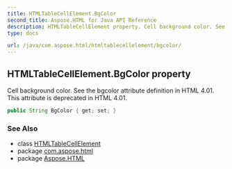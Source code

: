 ```yaml
---
title: HTMLTableCellElement.BgColor
second_title: Aspose.HTML for Java API Reference
description: HTMLTableCellElement property. Cell background color. See the bgcolor attribute definition in HTML 4.01. This attribute is deprecated in HTML 4.01
type: docs

url: /java/com.aspose.html/htmltablecellelement/bgcolor/
---
```

## HTMLTableCellElement.BgColor property

Cell background color. See the bgcolor attribute definition in HTML 4.01. This attribute is deprecated in HTML 4.01.

```java
public String BgColor { get; set; }
```

### See Also

* class [HTMLTableCellElement](../)
* package [com.aspose.html](../../../com.aspose.html/)
* package [Aspose.HTML](../../../)
